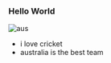 ### Hello World

![aus](https://github.com/Nish4910/CodingBonanza/assets/143960173/978519bc-b75e-4ee5-8040-664d8df6b6a2)
- i love cricket
- australia is the best team
